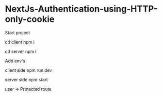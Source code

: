 # NextJs-Authentication-using-HTTP-only-cookie

Start project

cd client
npm i

cd server
npm i

Add env's 

client side
npm run dev

server side
npm start

user => Protected route
